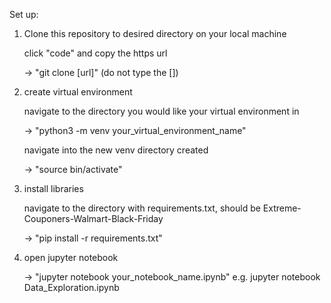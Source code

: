 Set up:

1. Clone this repository to desired directory on your local machine

    click "code" and copy the https url

    -> "git clone [url]" (do not type the [])
   
2. create virtual environment 

    navigate to the directory you would like your virtual environment in
 
     -> "python3 -m venv your_virtual_environment_name"

    navigate into the new venv directory created
 
     ->  "source bin/activate"

3. install libraries

    navigate to the directory with requirements.txt, should be Extreme-Couponers-Walmart-Black-Friday

    -> "pip install -r requirements.txt"

4. open jupyter notebook

    -> "jupyter notebook your_notebook_name.ipynb" e.g. jupyter notebook Data_Exploration.ipynb
